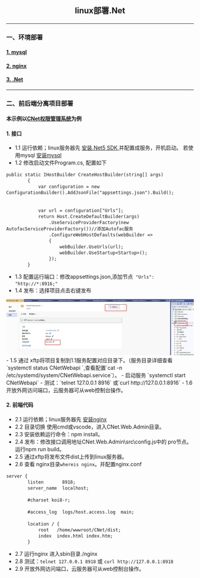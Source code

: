 ## <p align="center"> linux部署.Net </p>
----------------------------------------
### 一、环境部署
#### [1.  mysql](https://github.com/chi8708/Linux-.Net/blob/main/linux%E9%83%A8%E7%BD%B2mysql.md)
#### [2.  nginx](./linux%E9%83%A8%E7%BD%B2nginx.md)
#### [3.  .Net](./linux%E9%83%A8%E7%BD%B2.Net.md)
------------------------------
### 二、前后端分离项目部署
#### 本示例以[CNet权限管理系统](https://github.com/chi8708/CNet_Admin)为例
#### 1. 接口
- 1.1 运行依赖；linux服务器先 [安装.Net5 SDK](./linux%E9%83%A8%E7%BD%B2.Net.md),并配置成服务，开机启动。
若使用mysql [安装mysql](./linux%E9%83%A8%E7%BD%B2mysql.md)
- 1.2 修改启动文件Program.cs, 配置如下
```
public static IHostBuilder CreateHostBuilder(string[] args)
        {
            var configuration = new ConfigurationBuilder().AddJsonFile("appsettings.json").Build();


            var url = configuration["Urls"];
            return Host.CreateDefaultBuilder(args)
                .UseServiceProviderFactory(new AutofacServiceProviderFactory())//添加Autofac服务
                .ConfigureWebHostDefaults(webBuilder =>
                {
                    webBuilder.UseUrls(url);
                    webBuilder.UseStartup<Startup>();
                });
        }
```
- 1.3 配置运行端口：修改appsettings.json,添加节点` "Urls": "http://*:8916;"`
- 1.4 发布：选择项目点击右键发布
<img src="./image/apifb.jpg">
- 1.5 通过 xftp将项目复制到1.1服务配置对应目录下。（服务目录详细查看
 `systemctl status CNetWebapi  `,查看配置`cat -n /etc/systemd/system/CNetWebapi.service`）。
- 启动服务 `systemctl start CNetWebapi`
- 测试：`telnet 127.0.0.1 8916` 或`curl http://127.0.0.1:8916`
- 1.6 开放外网访问端口，云服务器可从web控制台操作。

#### 2. 前端代码
- 2.1 运行依赖；linux服务器先 [安装nginx](./linux%E9%83%A8%E7%BD%B2nginx.md)
- 2.2 目录切换 使用cmd或vscode，进入CNet.Web.Admin目录。
- 2.3 安装依赖运行命令：npm install。
- 2.4 发布：修改接口调用地址CNet.Web.Admin\src\config.js中的 pro节点。 运行npm run build。
- 2.5 通过xftp将发布文件dist上传到linux服务器。
- 2.6 查看 nginx目录`whereis nginx`。并配置nginx.conf
```
server {
        listen       8918;
        server_name  localhost;

        #charset koi8-r;

        #access_log  logs/host.access.log  main;

        location / {
            root   /home/wwwroot/CNet/dist;
            index  index.html index.htm;
        }
```
- 2.7 运行nginx 进入sbin目录./nginx
- 2.8 测试：`telnet 127.0.0.1 8918` 或 `curl http://127.0.0.1:8918`
- 2.9 开放外网访问端口，云服务器可从web控制台操作。